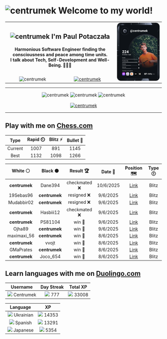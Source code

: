 <h1>
  <img
    src="https://emojis.slackmojis.com/emojis/images/1531849430/4246/blob-sunglasses.gif"
    width="30"
    alt="centrumek"
  />
  Welcome to my world!
</h1>

<table>
  <tbody>
    <tr>
      <td align="center" width="70%" colspan="2">
        <h2>
          <img
            src="https://raw.githubusercontent.com/MartinHeinz/MartinHeinz/master/wave.gif"
            width="30px"
            alt="centrumek"
          />
          I'm Paul Potaczała
        </h2>
        <h4>
          Harmonious Software Engineer finding the consciousness and peace among time units.
          <br/>
          I talk about Tech, Self-Development and Well-Being. 🌿🧘🚀
        </h4>
      </td>
      <td width="30%" rowspan="2">
        <a href="https://app.daily.dev/centrumek">
          <img
            src="./devcard.svg"
            alt="centrumek"
          />
        </a>
      </td>
    </tr>
    <tr align="center">
      <td>
        <img
          src="https://komarev.com/ghpvc/?username=centrumek&label=visitors&color=0e75b6&style=flat"
          alt="centrumek"
        >
      </td>
      <td>
        <a href="https://stackoverflow.com/users/14496012/centrumek">
          <img
            src="https://stackoverflow.com/users/flair/14496012.png?theme=dark"
            alt="centrumek"
          >
        </a>
      </td>
    </tr>
  </tbody>
</table>

---
<div align="center">
  <img 
    src="https://github-readme-stats.vercel.app/api?username=centrumek&show_icons=true&count_private=true&theme=dark&hide_border=true&hide=issues,contribs&bg_color=00000000"
    alt="centrumek"
  />
  <img
    src="https://github-readme-stats.vercel.app/api/top-langs/?username=centrumek&layout=compact&hide_border=true&theme=dark&bg_color=00000000&langs_count=6&exclude_repo=air-statistic-app"
    alt="centrumek"
  />
  <img 
    src="https://github-readme-streak-stats.herokuapp.com?user=centrumek&theme=dark&hide_border=true&background=FFFFFF00"
    alt="centrumek"
  />
  <br/>
  <br/>
  <a href="https://www.buymeacoffee.com/centrumek">
    <img
      src="https://cdn.buymeacoffee.com/buttons/v2/default-orange.png"
      height="50"
      width="210"
      alt="centrumek"
    />
  </a>
</div>

---

## Play with me on [Chess.com](https://www.chess.com/member/centrumek)

<div align="center">
<!--START_SECTION:chessStats-->
<!-- Automatically generated with https://github.com/Balastrong/chess-stats-action -->

| Type | Rapid ⏲️ | Blitz ⚡ | Bullet 🔫 |
|:---:|:---:|:---:|:---:|
| Current | 1007 | 891 | 1145 |
| Best | 1132 | 1098 | 1266 |

| White ⚪ | Black ⚫ | Result 🏆 | Date 📅 | Position 🗺️ | Type 🕕 |
|:---:|:---:|:---:|:---:|:---:|:---:|
| **centrumek** | Dane394 | checkmated ❌ | 10/6/2025 | <a href="http://www.ee.unb.ca/cgi-bin/tervo/fen.pl?select=rr4k1/5p1p/2Q1p1p1/3p3n/P2P1P2/P1P1P3/2KB4/1q6 w - - 1 27">Link</a> | Blitz |
| 19Sebas96 | **centrumek** | resigned ❌ | 9/6/2025 | <a href="http://www.ee.unb.ca/cgi-bin/tervo/fen.pl?select=4R2k/2N3pp/8/pP3p2/1bq5/7P/1P3PP1/3Q2K1 b - - 2 30">Link</a> | Blitz |
| Mudabbir02 | **centrumek** | resigned ❌ | 9/6/2025 | <a href="http://www.ee.unb.ca/cgi-bin/tervo/fen.pl?select=2kr1b2/5p2/p1pP3p/1p2N3/3P3P/2P2b1R/P4K2/RN6 b - - 0 34">Link</a> | Blitz |
| **centrumek** | Hasbiii12 | checkmated ❌ | 9/6/2025 | <a href="http://www.ee.unb.ca/cgi-bin/tervo/fen.pl?select=8/p4Rpk/7p/4B2P/1P3P2/K3P3/q7/2n5 w - - 1 34">Link</a> | Blitz |
| **centrumek** | PS81104 | win 🥇 | 9/6/2025 | <a href="http://www.ee.unb.ca/cgi-bin/tervo/fen.pl?select=5rk1/4prbp/p1p1Q1p1/Pp1p3n/3P4/2PBP3/P4PP1/R1B1K2R b KQ - 0 19">Link</a> | Blitz |
| Ojha89 | **centrumek** | win 🥇 | 9/6/2025 | <a href="http://www.ee.unb.ca/cgi-bin/tervo/fen.pl?select=6k1/1r3p2/N1Np2p1/3P4/8/P7/1qP3P1/1K2n3 w - - 0 30">Link</a> | Blitz |
| maximaxi_56 | **centrumek** | win 🥇 | 8/6/2025 | <a href="http://www.ee.unb.ca/cgi-bin/tervo/fen.pl?select=1r1k4/p1p5/3p3b/2pPpP2/Q1P5/3P4/P3R3/4K1q1 w - - 6 35">Link</a> | Blitz |
| **centrumek** | vvojt | win 🥇 | 8/6/2025 | <a href="http://www.ee.unb.ca/cgi-bin/tervo/fen.pl?select=3rq1k1/p5Qp/6p1/6n1/PP6/2B1P1P1/3N3P/R4RK1 b - - 2 32">Link</a> | Blitz |
| GMaPrates | **centrumek** | win 🥇 | 8/6/2025 | <a href="http://www.ee.unb.ca/cgi-bin/tervo/fen.pl?select=6r1/2pk3p/Q1np4/4p2p/P3P2P/2P2N2/6q1/1R2R2K w - - 2 29">Link</a> | Blitz |
| **centrumek** | Joco_654 | win 🥇 | 8/6/2025 | <a href="http://www.ee.unb.ca/cgi-bin/tervo/fen.pl?select=1rb1kb1r/p1p1pppp/2p2n2/8/3Q4/5P2/PPP3PP/RNB1K1NR w KQk - 1 8">Link</a> | Blitz |

<!--END_SECTION:chessStats-->
</div>

## Learn languages with me on [Duolingo.com](https://www.duolingo.com/profile/Centrumek)

<div align="center">
<!--START_SECTION:duolingoStats-->
<!-- Automatically generated with https://github.com/centrumek/duolingo-readme-stats-->

| Username | Day Streak | Total XP |
|:---:|:---:|:---:|
| <img src="https://raw.githubusercontent.com/centrumek/duolingo-readme-stats/main/assets/duolingo.png" height="12"> Centrumek | <img src="https://raw.githubusercontent.com/centrumek/duolingo-readme-stats/main/assets/streakinactive.svg" height="12"> 777 | <img src="https://raw.githubusercontent.com/centrumek/duolingo-readme-stats/main/assets/xp.svg" height="12"> 33008 | <img src="https://raw.githubusercontent.com/centrumek/duolingo-readme-stats/main/assets/xp.svg" height="12"> 0 |

| Language | XP |
|:---:|:---:|
| <img src="https://raw.githubusercontent.com/centrumek/duolingo-readme-stats/main/assets/langs/ukrainian.svg" height="12"> Ukrainian | <img src="https://raw.githubusercontent.com/centrumek/duolingo-readme-stats/main/assets/xp.svg" height="12"> 14353 |
| <img src="https://raw.githubusercontent.com/centrumek/duolingo-readme-stats/main/assets/langs/spanish.svg" height="12"> Spanish | <img src="https://raw.githubusercontent.com/centrumek/duolingo-readme-stats/main/assets/xp.svg" height="12"> 13291 |
| <img src="https://raw.githubusercontent.com/centrumek/duolingo-readme-stats/main/assets/langs/japanese.svg" height="12"> Japanese | <img src="https://raw.githubusercontent.com/centrumek/duolingo-readme-stats/main/assets/xp.svg" height="12"> 5354 |

<!--END_SECTION:duolingoStats-->
</div>
<!--
**centrumek/centrumek** is a ✨ _special_ ✨ repository because its `README.md` (this file) appears on your GitHub profile.

Here are some ideas to get you started:

- 🔭 I’m currently working on ...
- 🌱 I’m currently learning ...
- 👯 I’m looking to collaborate on ...
- 🤔 I’m looking for help with ...
- 💬 Ask me about ...
- 📫 How to reach me: ...
- 😄 Pronouns: ...
- ⚡ Fun fact: ...
-->
